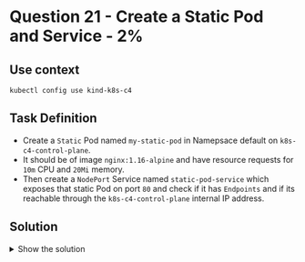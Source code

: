 # Question 21 - Create a Static Pod and Service - 2%

## Use context

```shell
kubectl config use kind-k8s-c4
```

## Task Definition

- Create a `Static` Pod named `my-static-pod` in Namepsace default on `k8s-c4-control-plane`.
- It should be of image `nginx:1.16-alpine` and have resource requests for `10m` CPU and `20Mi` memory.
- Then create a `NodePort` Service named `static-pod-service` which exposes that static Pod on port `80` and check if it has `Endpoints` and if its reachable through the `k8s-c4-control-plane` internal IP address.

## Solution

<details>
  <summary>Show the solution</summary>

## Connect to k8s-c4-control-plane node

```shell
docker exec -it k8s-c4-control-plane bash
root@k8s-c4-control-plane:/#
```

## Create the Pod YAML Definition

```shell
root@k8s-c4-control-plane:/etc/kubernetes/manifests#
root@k8s-c4-control-plane:/etc/kubernetes/manifests# kubectl run my-static-pod --image=nginx:1.16-alpine -o yaml --dry-run=client > my-static-pod.yaml
```

## Edit the Pod YAML Definition

```shell
vim my-static-pod.yaml
```

```yaml
resources:
  requests:
    cpu: 10m
    memory: 20Mi
```

## Validate if the Pod is running

```shell
root@k8s-c4-control-plane:/etc/kubernetes/manifests# kubectl get pod
NAME                                 READY   STATUS    RESTARTS   AGE
my-static-pod-k8s-c4-control-plane   1/1     Running   0          2s
```

## Expose the Pod

```shell
root@k8s-c4-control-plane:/etc/kubernetes/manifests# kubectl expose my-static-pod-k8s-c4-control-plane --name static-pod-service --type=NodePort --port 80
service/static-pod-service exposed
```

## List the service

```shell
root@k8s-c4-control-plane:/etc/kubernetes/manifests# kubectl get svc,ep -l run=my-static-pod
NAME                         TYPE       CLUSTER-IP   EXTERNAL-IP   PORT(S)        AGE
service/static-pod-service   NodePort   10.96.9.58   <none>        80:30480/TCP   85s

NAME                           ENDPOINTS       AGE
endpoints/static-pod-service   10.244.0.6:80   85s
```

## Test the service from other node

```shell
docker exec -it k8s-c4-worker bash

root@k8s-c4-worker:/# curl 10.96.9.58
<!DOCTYPE html>
<html>
<head>
<title>Welcome to nginx!</title>
<style>
    body {
        width: 35em;
        margin: 0 auto;
        font-family: Tahoma, Verdana, Arial, sans-serif;
    }
</style>
</head>
<body>
<h1>Welcome to nginx!</h1>
<p>If you see this page, the nginx web server is successfully installed and
working. Further configuration is required.</p>

<p>For online documentation and support please refer to
<a href="http://nginx.org/">nginx.org</a>.<br/>
Commercial support is available at
<a href="http://nginx.com/">nginx.com</a>.</p>

<p><em>Thank you for using nginx.</em></p>
</body>
</html>
```

</details>
